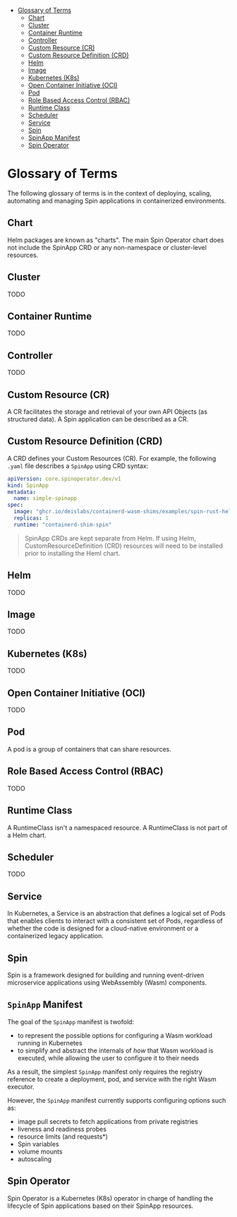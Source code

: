 - [Glossary of Terms](#glossary-of-terms)
  - [Chart](#chart)
  - [Cluster](#cluster)
  - [Container Runtime](#container-runtime)
  - [Controller](#controller)
  - [Custom Resource (CR)](#custom-resource-cr)
  - [Custom Resource Definition (CRD)](#custom-resource-definition-crd)
  - [Helm](#helm)
  - [Image](#image)
  - [Kubernetes (K8s)](#kubernetes-k8s)
  - [Open Container Initiative (OCI)](#open-container-initiative-oci)
  - [Pod](#pod)
  - [Role Based Access Control (RBAC)](#role-based-access-control-rbac)
  - [Runtime Class](#runtime-class)
  - [Scheduler](#scheduler)
  - [Service](#service)
  - [Spin](#spin)
  - [SpinApp Manifest](#spinapp-manifest)
  - [Spin Operator](#spin-operator)

# Glossary of Terms

The following glossary of terms is in the context of deploying, scaling, automating and managing Spin applications in containerized environments.

## Chart

Helm packages are known as "charts". The main Spin Operator chart does not include the SpinApp CRD or any non-namespace or cluster-level resources.

## Cluster

TODO

## Container Runtime

TODO

## Controller

TODO

## Custom Resource (CR)

A CR facilitates the storage and retrieval of your own API Objects (as structured data). A Spin application can be described as a CR.

## Custom Resource Definition (CRD)

A CRD defines your Custom Resources (CR). For example, the following `.yaml` file describes a `SpinApp` using CRD syntax:

```yaml
apiVersion: core.spinoperator.dev/v1
kind: SpinApp
metadata:
  name: simple-spinapp
spec:
  image: "ghcr.io/deislabs/containerd-wasm-shims/examples/spin-rust-hello:v0.10.0"
  replicas: 1
  runtime: "containerd-shim-spin"
```

> SpinApp CRDs are kept separate from Helm. If using Helm, CustomResourceDefinition (CRD) resources will need to be installed prior to installing the Heml chart.

## Helm

TODO

## Image

TODO

## Kubernetes (K8s)

TODO

## Open Container Initiative (OCI)

TODO

## Pod

A pod is a group of containers that can share resources.

## Role Based Access Control (RBAC)

TODO

## Runtime Class

A RuntimeClass isn't a namespaced resource. A RuntimeClass is not part of a Helm chart.

## Scheduler

TODO

## Service

In Kubernetes, a Service is an abstraction that defines a logical set of Pods that enables clients to interact with a consistent set of Pods, regardless of whether the code is designed for a cloud-native environment or a containerized legacy application.

## Spin

Spin is a framework designed for building and running event-driven microservice applications using WebAssembly (Wasm) components.

## `SpinApp` Manifest
The goal of the `SpinApp` manifest is twofold:

- to represent the possible options for configuring a Wasm workload running in Kubernetes
- to simplify and abstract the internals of *how* that Wasm workload is executed, while
allowing the user to configure it to their needs

As a result, the simplest `SpinApp` manifest only requires the registry reference to create a deployment, pod, and service with the right Wasm executor.

However, the `SpinApp` manifest currently supports configuring options such as:

- image pull secrets to fetch applications from private registries
- liveness and readiness probes
- resource limits (and requests*)
- Spin variables
- volume mounts
- autoscaling

## Spin Operator

Spin Operator is a Kubernetes (K8s) operator in charge of handling the lifecycle of Spin applications based on their SpinApp resources.

